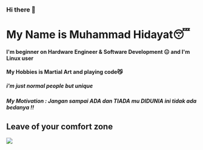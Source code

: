 ### Hi there 👋
# My Name is Muhammad Hidayat😴
#### I'm beginner on Hardware Engineer & Software Development 😐 and I'm Linux user
#### My Hobbies is Martial Art and playing code😼
##### i'm just normal people but unique
##### My Motivation : Jangan sampai ADA dan TIADA mu DIDUNIA ini tidak ada bedanya !!
## Leave of your comfort zone

![](https://komarev.com/ghpvc/?username=52199422&color=42f5d1&label=PROFILE+VIEWS)
